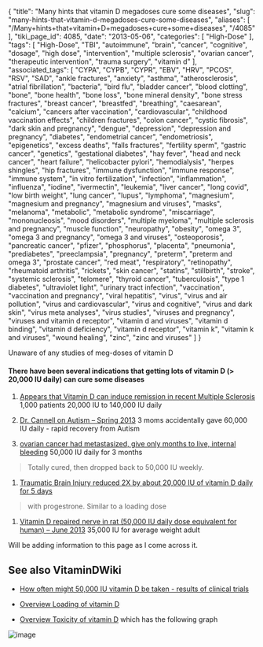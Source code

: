 {
    "title": "Many hints that vitamin D megadoses cure some diseases",
    "slug": "many-hints-that-vitamin-d-megadoses-cure-some-diseases",
    "aliases": [
        "/Many+hints+that+vitamin+D+megadoses+cure+some+diseases",
        "/4085"
    ],
    "tiki_page_id": 4085,
    "date": "2013-05-06",
    "categories": [
        "High-Dose"
    ],
    "tags": [
        "High-Dose",
        "TBI",
        "autoimmune",
        "brain",
        "cancer",
        "cognitive",
        "dosage",
        "high dose",
        "intervention",
        "multiple sclerosis",
        "ovarian cancer",
        "therapeutic intervention",
        "trauma surgery",
        "vitamin d"
    ],
    "associated_tags": [
        "CYPA",
        "CYPB",
        "CYPR",
        "EBV",
        "HRV",
        "PCOS",
        "RSV",
        "SAD",
        "ankle fractures",
        "anxiety",
        "asthma",
        "atherosclerosis",
        "atrial fibrillation",
        "bacteria",
        "bird flu",
        "bladder cancer",
        "blood clotting",
        "bone",
        "bone health",
        "bone loss",
        "bone mineral density",
        "bone stress fractures",
        "breast cancer",
        "breastfed",
        "breathing",
        "caesarean",
        "calcium",
        "cancers after vaccination",
        "cardiovascular",
        "childhood vaccination effects",
        "children fractures",
        "colon cancer",
        "cystic fibrosis",
        "dark skin and pregnancy",
        "dengue",
        "depression",
        "depression and pregnancy",
        "diabetes",
        "endometrial cancer",
        "endometriosis",
        "epigenetics",
        "excess deaths",
        "falls fractures",
        "fertility sperm",
        "gastric cancer",
        "genetics",
        "gestational diabetes",
        "hay fever",
        "head and neck cancer",
        "heart failure",
        "helicobacter pylori",
        "hemodialysis",
        "herpes shingles",
        "hip fractures",
        "immune dysfunction",
        "immune response",
        "immune system",
        "in vitro fertilization",
        "infection",
        "inflammation",
        "influenza",
        "iodine",
        "ivermectin",
        "leukemia",
        "liver cancer",
        "long covid",
        "low birth weight",
        "lung cancer",
        "lupus",
        "lymphoma",
        "magnesium",
        "magnesium and pregnancy",
        "magnesium and viruses",
        "masks",
        "melanoma",
        "metabolic",
        "metabolic syndrome",
        "miscarriage",
        "mononucleosis",
        "mood disorders",
        "multiple myeloma",
        "multiple sclerosis and pregnancy",
        "muscle function",
        "neuropathy",
        "obesity",
        "omega 3",
        "omega 3 and pregnancy",
        "omega 3 and viruses",
        "osteoporosis",
        "pancreatic cancer",
        "pfizer",
        "phosphorus",
        "placenta",
        "pneumonia",
        "prediabetes",
        "preeclampsia",
        "pregnancy",
        "preterm",
        "preterm and omega 3",
        "prostate cancer",
        "red meat",
        "respiratory",
        "retinopathy",
        "rheumatoid arthritis",
        "rickets",
        "skin cancer",
        "statins",
        "stillbirth",
        "stroke",
        "systemic sclerosis",
        "telomere",
        "thyroid cancer",
        "tuberculosis",
        "type 1 diabetes",
        "ultraviolet light",
        "urinary tract infection",
        "vaccination",
        "vaccination and pregnancy",
        "viral hepatitis",
        "virus",
        "virus and air pollution",
        "virus and cardiovascular",
        "virus and cognitive",
        "virus and dark skin",
        "virus meta analyses",
        "virus studies",
        "viruses and pregnancy",
        "viruses and vitamin d receptor",
        "vitamin d and viruses",
        "vitamin d binding",
        "vitamin d deficiency",
        "vitamin d receptor",
        "vitamin k",
        "vitamin k and viruses",
        "wound healing",
        "zinc",
        "zinc and viruses"
    ]
}


Unaware of any studies of meg-doses of vitamin D

#### There have been several indications that getting lots of vitamin D (> 20,000 IU daily) can cure some diseases

1. [Appears that Vitamin D can induce remission in recent Multiple Sclerosis](/posts/appears-that-vitamin-d-can-induce-remission-in-recent-multiple-sclerosis) 1,000 patients 20,000 IU to 140,000 IU daily

1. [Dr. Cannell on Autism – Spring 2013](/posts/dr-cannell-on-autism-spring-2013) 3 moms accidentally gave 60,000 IU daily - rapid recovery from Autism

1. [ovarian cancer had metastasized, give only months to live, internal bleeding](http://pandemicsurvivor.com/2009/06/28/a-tale-of-two-women/) 50,000 IU daily for 3 months

> Totally cured, then dropped back to 50,000 IU weekly.

1. [Traumatic Brain Injury reduced 2X by about 20,000 IU of vitamin D daily for 5 days](/tags/traumatic-brain-injury-reduced-2x-by-about-20000-iu-of-vitamin-d-daily-for-5-days.html)

> with progestrone. Similar to a loading dose

1. [Vitamin D repaired nerve in rat (50,000 IU daily dose equivalent for human) – June 2013](/posts/vitamin-d-repaired-nerve-in-rat-50000-iu-daily-dose-equivalent-for-human) 35,000 IU for average weight adult

Will be adding information to this page as I come across it.

## See also VitaminDWiki

* [How often might 50,000 IU vitamin D be taken - results of clinical trials](/posts/how-often-might-50000-iu-vitamin-d-be-taken-results-of-clinical-trials)

* [Overview Loading of vitamin D](/tags/overview-loading-of-vitamin-d.html)

* [Overview Toxicity of vitamin D](/tags/overview-toxicity-of-vitamin-d.html) which has the following graph

<img src="/attachments/d3.mock.jpg" alt="image">